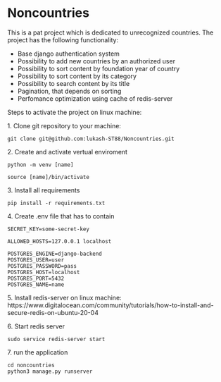# Noncountries

This is a pat project which is dedicated to unrecognized countries. 
The project has the following functionality: 
- Base django authentication system
- Possibility to add new countries by an authorized user
- Possibility to sort content by foundation year of country
- Possibility to sort content by its category
- Possibility to search content by its title
- Pagination, that depends on sorting
- Perfomance optimization using cache of redis-server

Steps to activate the project on linux machine:
<p> 1. Clone git repository to your machine:</p>

```
git clone git@github.com:lukash-ST88/Noncountries.git
```

<p> 2. Create and activate vertual enviroment </p>

```
python -m venv [name]

source [name]/bin/activate
```
<p>3. Install all requirements </p>

```
pip install -r requirements.txt 
```
<p>4. Create .env file that has to contain  </p>

```
SECRET_KEY=some-secret-key

ALLOWED_HOSTS=127.0.0.1 localhost

POSTGRES_ENGINE=django-backend
POSTGRES_USER=user
POSTGRES_PASSWORD=pass
POSTGRES_HOST=localhost
POSTGRES_PORT=5432
POSTGRES_NAME=name
```
<p>5. Install redis-server on linux machine: <a ref='https://www.digitalocean.com/community/tutorials/how-to-install-and-secure-redis-on-ubuntu-20-04'>https://www.digitalocean.com/community/tutorials/how-to-install-and-secure-redis-on-ubuntu-20-04</a></p>
<p> 6. Start redis server </p>

```
sudo service redis-server start
```

<p> 7. run the application </p>

```
cd noncountries
python3 manage.py runserver
```
